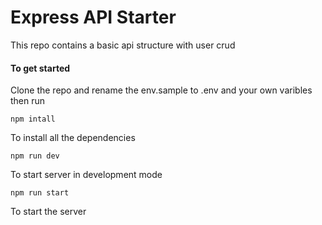 # Express API Starter

This repo contains a basic api structure with user crud

#### To get started

Clone the repo and rename the env.sample to .env and your own varibles then run

```
npm intall
```

To install all the dependencies

```
npm run dev
```

To start server in development mode

```
npm run start
```

To start the server
